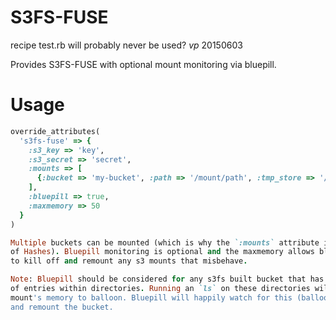 S3FS-FUSE
=========

recipe test.rb will probably never be used? _vp_ 20150603

Provides S3FS-FUSE with optional mount monitoring via bluepill.

Usage
=====

```ruby
override_attributes(
  's3fs-fuse' => {
    :s3_key => 'key',
    :s3_secret => 'secret',
    :mounts => [
      {:bucket => 'my-bucket', :path => '/mount/path', :tmp_store => '/tmp/cache'}
    ],
    :bluepill => true,
    :maxmemory => 50
  }
)

Multiple buckets can be mounted (which is why the `:mounts` attribute is an Array
of Hashes). Bluepill monitoring is optional and the maxmemory allows bluepill
to kill off and remount any s3 mounts that misbehave.

Note: Bluepill should be considered for any s3fs built bucket that has large number
of entries within directories. Running an `ls` on these directories will cause the
mount's memory to balloon. Bluepill will happily watch for this (ballooning memory)
and remount the bucket.
